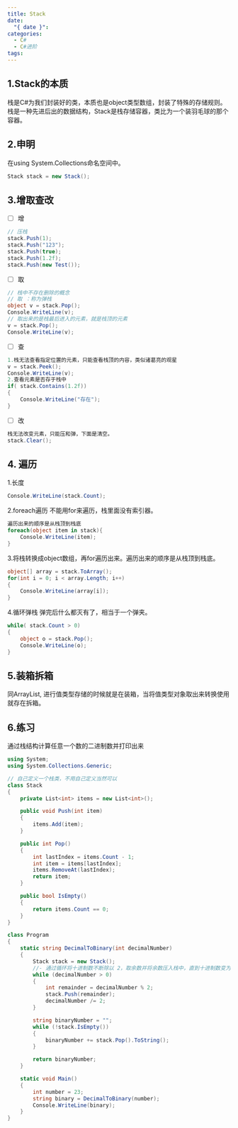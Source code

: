 ```yaml
---
title: Stack
date:
  "{ date }": 
categories:
  - C#
  - C#进阶
tags:
---
```


## 1.Stack的本质
栈是C#为我们封装好的类，本质也是object类型数组，封装了特殊的存储规则。
栈是一种先进后出的数据结构，Stack是栈存储容器，类比为一个装羽毛球的那个容器。
## 2.申明
在using System.Collections命名空间中。
```C#
Stack stack = new Stack();
```
## 3.增取查改
- [ ] 增
```C#
// 压栈
stack.Push(1);
stack.Push("123");
stack.Push(true);
stack.Push(1.2f);
stack.Push(new Test());
```
- [ ] 取
```C#
// 栈中不存在删除的概念
// 取 ：称为弹栈
object v = stack.Pop();
Console.WriteLine(v);
// 取出来的是栈最后进入的元素，就是栈顶的元素
v = stack.Pop();
Console.WriteLine(v);
```
- [ ] 查
```C#
1.栈无法查看指定位置的元素，只能查看栈顶的内容，类似诸葛亮的观星
v = stack.Peek();
Console.WriteLine(v);
2.查看元素是否存于栈中
if( stack.Contains(1.2f))
{
	Console.WriteLine("存在");
}
```
- [ ] 改
```C#
栈无法改变元素，只能压和弹，下面是清空。
stack.Clear();
```
## 4. 遍历
1.长度
```C#
Console.WriteLine(stack.Count);
```

2.foreach遍历
不能用for来遍历，栈里面没有索引器。
```C#
遍历出来的顺序是从栈顶到栈底
foreach(object item in stack){ 
	Console.WriteLine(item);
}
```

3.将栈转换成object数组，再for遍历出来。遍历出来的顺序是从栈顶到栈底。
```C#
object[] array = stack.ToArray();
for(int i = 0; i < array.Length; i++)
{
	Console.WriteLine(array[i]);
}
```

4.循环弹栈
弹完后什么都灭有了，相当于一个弹夹。
```C#
while( stack.Count > 0)
{ 
	object o = stack.Pop();
	Console.WriteLine(o);
}
```
## 5.装箱拆箱
同ArrayList, 进行值类型存储的时候就是在装箱，当将值类型对象取出来转换使用就存在拆箱。

## 6.练习
通过栈结构计算任意一个数的二进制数并打印出来
```c#
using System;
using System.Collections.Generic;

// 自己定义一个栈类，不用自己定义当然可以
class Stack
{
    private List<int> items = new List<int>();

    public void Push(int item)
    {
        items.Add(item);
    }

    public int Pop()
    {
        int lastIndex = items.Count - 1;
        int item = items[lastIndex];
        items.RemoveAt(lastIndex);
        return item;
    }

    public bool IsEmpty()
    {
        return items.Count == 0;
    } 
}

class Program
{
    static string DecimalToBinary(int decimalNumber)
    {
        Stack stack = new Stack();
        //- 通过循环将十进制数不断除以 2，取余数并将余数压入栈中，直到十进制数变为 0。
        while (decimalNumber > 0)
        {
            int remainder = decimalNumber % 2;
            stack.Push(remainder);
            decimalNumber /= 2;
        }

        string binaryNumber = "";
        while (!stack.IsEmpty())
        {
            binaryNumber += stack.Pop().ToString();
        }

        return binaryNumber;
    }

    static void Main()
    {
        int number = 23;
        string binary = DecimalToBinary(number);
        Console.WriteLine(binary);
    }
}
```